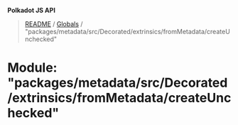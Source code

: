 **Polkadot JS API**

> [README](../README.md) / [Globals](../globals.md) / "packages/metadata/src/Decorated/extrinsics/fromMetadata/createUnchecked"

# Module: "packages/metadata/src/Decorated/extrinsics/fromMetadata/createUnchecked"
